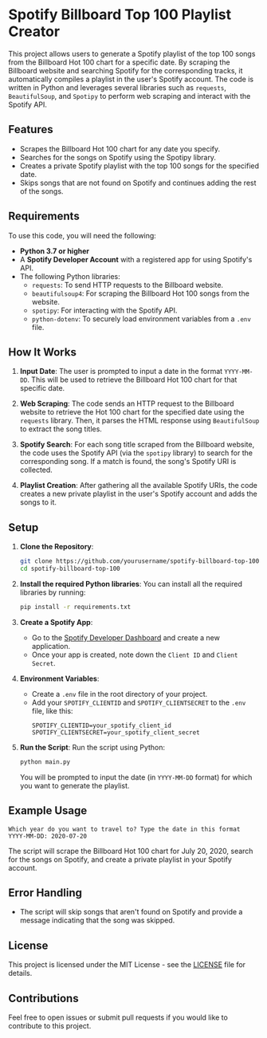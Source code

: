 # Spotify Billboard Top 100 Playlist Creator

This project allows users to generate a Spotify playlist of the top 100 songs from the Billboard Hot 100 chart for a specific date. By scraping the Billboard website and searching Spotify for the corresponding tracks, it automatically compiles a playlist in the user's Spotify account. The code is written in Python and leverages several libraries such as `requests`, `BeautifulSoup`, and `Spotipy` to perform web scraping and interact with the Spotify API.

## Features
- Scrapes the Billboard Hot 100 chart for any date you specify.
- Searches for the songs on Spotify using the Spotipy library.
- Creates a private Spotify playlist with the top 100 songs for the specified date.
- Skips songs that are not found on Spotify and continues adding the rest of the songs.

## Requirements
To use this code, you will need the following:

- **Python 3.7 or higher**
- A **Spotify Developer Account** with a registered app for using Spotify's API.
- The following Python libraries:
  - `requests`: To send HTTP requests to the Billboard website.
  - `beautifulsoup4`: For scraping the Billboard Hot 100 songs from the website.
  - `spotipy`: For interacting with the Spotify API.
  - `python-dotenv`: To securely load environment variables from a `.env` file.

## How It Works

1. **Input Date**: The user is prompted to input a date in the format `YYYY-MM-DD`. This will be used to retrieve the Billboard Hot 100 chart for that specific date.
  
2. **Web Scraping**: The code sends an HTTP request to the Billboard website to retrieve the Hot 100 chart for the specified date using the `requests` library. Then, it parses the HTML response using `BeautifulSoup` to extract the song titles.
  
3. **Spotify Search**: For each song title scraped from the Billboard website, the code uses the Spotify API (via the `spotipy` library) to search for the corresponding song. If a match is found, the song's Spotify URI is collected.
  
4. **Playlist Creation**: After gathering all the available Spotify URIs, the code creates a new private playlist in the user's Spotify account and adds the songs to it.

## Setup

1. **Clone the Repository**:
   ```bash
   git clone https://github.com/yourusername/spotify-billboard-top-100.git
   cd spotify-billboard-top-100
   ```

2. **Install the required Python libraries**:
   You can install all the required libraries by running:
   ```bash
   pip install -r requirements.txt
   ```

3. **Create a Spotify App**:
   - Go to the [Spotify Developer Dashboard](https://developer.spotify.com/dashboard/) and create a new application.
   - Once your app is created, note down the `Client ID` and `Client Secret`.

4. **Environment Variables**:
   - Create a `.env` file in the root directory of your project.
   - Add your `SPOTIFY_CLIENTID` and `SPOTIFY_CLIENTSECRET` to the `.env` file, like this:
     ```
     SPOTIFY_CLIENTID=your_spotify_client_id
     SPOTIFY_CLIENTSECRET=your_spotify_client_secret
     ```

5. **Run the Script**:
   Run the script using Python:
   ```bash
   python main.py
   ```
   
   You will be prompted to input the date (in `YYYY-MM-DD` format) for which you want to generate the playlist.

## Example Usage

```
Which year do you want to travel to? Type the date in this format YYYY-MM-DD: 2020-07-20
```

The script will scrape the Billboard Hot 100 chart for July 20, 2020, search for the songs on Spotify, and create a private playlist in your Spotify account.

## Error Handling

- The script will skip songs that aren't found on Spotify and provide a message indicating that the song was skipped.
  
## License

This project is licensed under the MIT License - see the [LICENSE](LICENSE) file for details.

## Contributions

Feel free to open issues or submit pull requests if you would like to contribute to this project.
